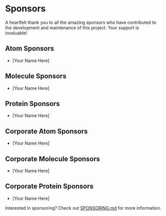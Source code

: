 # Sponsors

A heartfelt thank you to all the amazing sponsors who have contributed to the development and maintenance of this project. Your support is invaluable!

## Atom Sponsors
- [Your Name Here]

## Molecule Sponsors
- [Your Name Here]

## Protein Sponsors
- [Your Name Here]

## Corporate Atom Sponsors
- [Your Name Here]

## Corporate Molecule Sponsors
- [Your Name Here]

## Corporate Protein Sponsors
- [Your Name Here]

Interested in sponsoring? Check out [SPONSORING.md](SPONSORING.md) for more information.

